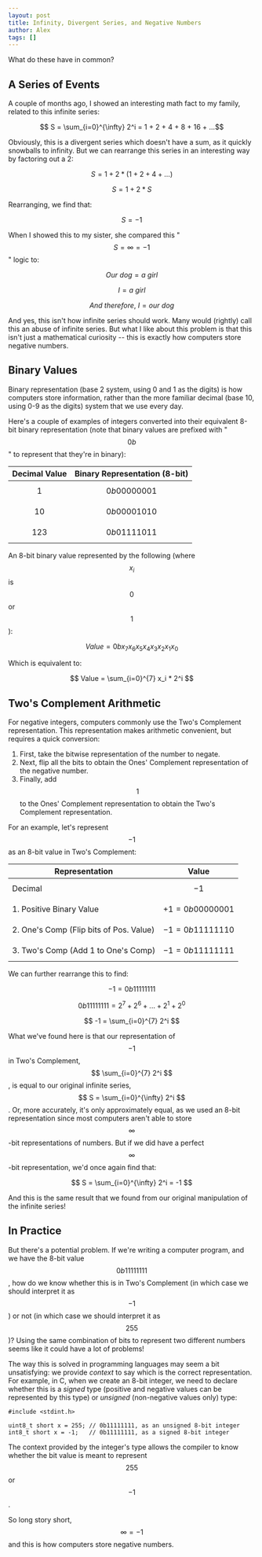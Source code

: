 ```yaml
---
layout: post
title: Infinity, Divergent Series, and Negative Numbers
author: Alex
tags: []
---
```


What do these have in common?

## A Series of Events

A couple of months ago, I showed an interesting math fact to my family, related
to this infinite series:

$$ S = \sum_{i=0}^{\infty} 2^i = 1 + 2 + 4 + 8 + 16 + ...$$

Obviously, this is a divergent series which doesn't have a sum, as it quickly
snowballs to infinity. But we can rearrange this series in an interesting way by
factoring out a 2:

$$S = 1 + 2 * (1 + 2 + 4 + ...)$$

$$S = 1 + 2 * S$$

Rearranging, we find that:

$$S = -1$$

When I showed this to my sister, she compared this "$$S=\infty=-1$$" logic to:

$$Our\ dog = a\ girl$$

$$I = a\ girl$$

$$And\ therefore,\ I = our\ dog$$

And yes, this isn't how infinite series should work. Many would (rightly) call
this an abuse of infinite series. But what I like about this problem is that this
isn't just a mathematical curiosity -- this is exactly how computers store
negative numbers.

## Binary Values

Binary representation (base 2 system, using 0 and 1 as the digits) is how computers store
information, rather than the more familiar decimal (base 10, using 0-9 as the
digits) system that we use every day.

<!-- In the decimal system, the number $$ 123 $$ means that we have one 100, two
10's, and three 1's, or:

$$ 123 = 1 * 100 + 2 * 10 + 3 * 1 $$

Or more generally:

$$ Value = \sum_{i=0}^{N} x_i * 10^i $$

Where $$ x_i $$ can take one of the values 0-9. -->

Here's a couple of examples of integers converted into their equivalent 8-bit
binary representation (note that binary values are prefixed with "$$0b$$" to
represent that they're in binary):

| Decimal Value | Binary Representation (8-bit) |
|---------------|-------------------------------|
| $$ 1   $$     | $$ 0b00000001 $$              |
| $$ 10  $$     | $$ 0b00001010 $$              |
| $$ 123 $$     | $$ 0b01111011 $$              |

An 8-bit binary value represented by the following (where $$ x_i $$ is $$0$$ or
$$1$$):

$$ Value = 0bx_7 x_6 x_5 x_4 x_3 x_2 x_1 x_0 $$

Which is equivalent to:

$$ Value = \sum_{i=0}^{7} x_i * 2^i $$

## Two's Complement Arithmetic

For negative integers, computers commonly use the Two's Complement
representation. This representation makes arithmetic convenient, but requires a
quick conversion:

1. First, take the bitwise representation of the number to negate.
2. Next, flip all the bits to obtain the Ones' Complement representation of the
   negative number.
3. Finally, add $$1$$ to the Ones' Complement representation to obtain the Two's
   Complement representation.

For an example, let's represent $$-1$$ as an 8-bit value in Two's Complement:

| Representation        | Value    |
|-----------------------|----------|
| Decimal               | $$ -1 $$ |
| 1. Positive Binary Value | $$ +1 = 0b00000001 $$ |
| 2. One's Comp (Flip bits of Pos. Value) | $$ -1 = 0b11111110 $$ |
| 3. Two's Comp (Add 1 to One's Comp)     | $$ -1 = 0b11111111 $$ |

<!-- If we represent each bit as a value $$ x_i $$, then we can see that the binary
value
$$ Value = 0bx_7 x_6 x_5 x_4 x_3 x_2 x_1 x_0 $$ really means the following:

$$ Value = x_7 * 2^7 + x_6 * 2^6 + x_5 * 2^5 + x_4 * 2^4 + x_3 * 2^3 + x_2 * 2^2
+ x_1 * 2^1 + x_0 * 2^0 $$

$$ Value = \sum_{i=0}^{N} x_i * 2^i for N-bit rep $$ -->

We can further rearrange this to find:

$$ -1 = 0b11111111 $$

$$ 0b11111111 = 2^7 + 2^6 + ... + 2^1 + 2^0 $$

$$ -1 = \sum_{i=0}^{7} 2^i $$

What we've found here is that our representation of $$ -1 $$ in Two's
Complement, $$ \sum_{i=0}^{7} 2^i $$, is equal to our original infinite series,
$$ S = \sum_{i=0}^{\infty} 2^i $$. Or, more accurately, it's only approximately
equal, as we used an 8-bit representation since most computers aren't able to
store $$\infty$$-bit representations of numbers. But if we did have a perfect
$$\infty$$-bit representation, we'd once again find that:

$$ S = \sum_{i=0}^{\infty} 2^i = -1 $$

And this is the same result that we found from our original manipulation of the
infinite series!

<!-- But what happens if we want a different negative number? Well, to get -5 from
-1, just subtract 4 from -1. So set $$x_2 = 0$$ to subtract 4. And we find that
this is still compatible with the two's complement representation! -->

## In Practice

But there's a potential problem. If we're writing a computer program, and we
have the 8-bit value $$ 0b11111111 $$, how do we know whether this is in Two's
Complement (in which case we should interpret it as $$-1$$) or not (in which
case we should interpret it as $$ 255 $$)? Using the same combination of bits to
represent two different numbers seems like it could have a lot of problems!

The way this is solved in programming languages may seem a bit unsatisfying: we
provide _context_ to say which is the correct representation. For example, in C,
when we create an 8-bit integer, we need to declare whether this is a _signed_
type (positive and negative values can be represented by this type) or
_unsigned_ (non-negative values only) type:

```
#include <stdint.h>

uint8_t short x = 255; // 0b11111111, as an unsigned 8-bit integer
int8_t short x = -1;   // 0b11111111, as a signed 8-bit integer
```

The context provided by the integer's type allows the compiler to know whether
the bit value is meant to represent $$ 255 $$ or $$ -1 $$.

So long story short, $$\infty = -1$$ and this is how computers store negative
numbers.
